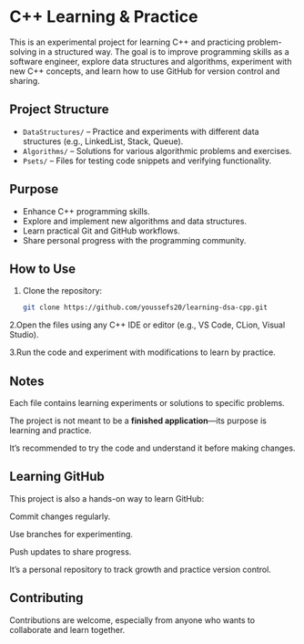 # C++ Learning & Practice

This is an experimental project for learning C++ and practicing problem-solving in a structured way. The goal is to improve programming skills as a software engineer, explore data structures and algorithms, experiment with new C++ concepts, and learn how to use GitHub for version control and sharing.

## Project Structure
- `DataStructures/` – Practice and experiments with different data structures (e.g., LinkedList, Stack, Queue).
- `Algorithms/` – Solutions for various algorithmic problems and exercises.
- `Psets/` – Files for testing code snippets and verifying functionality.

## Purpose
- Enhance C++ programming skills.
- Explore and implement new algorithms and data structures.
- Learn practical Git and GitHub workflows.
- Share personal progress with the programming community.

## How to Use
1. Clone the repository:
   ```bash
   git clone https://github.com/youssefs20/learning-dsa-cpp.git
   
2.Open the files using any C++ IDE or editor (e.g., VS Code, CLion, Visual Studio).

3.Run the code and experiment with modifications to learn by practice.

## Notes
Each file contains learning experiments or solutions to specific problems.

The project is not meant to be a **finished application**—its purpose is learning and practice.

It’s recommended to try the code and understand it before making changes.

## Learning GitHub
This project is also a hands-on way to learn GitHub:

Commit changes regularly.

Use branches for experimenting.

Push updates to share progress.

It’s a personal repository to track growth and practice version control.

## Contributing
Contributions are welcome, especially from anyone who wants to collaborate and learn together.
